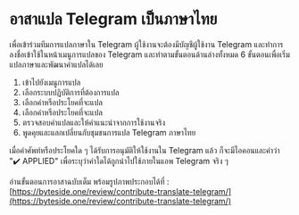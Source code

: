 # อาสาแปล Telegram เป็นภาษาไทย
เพื่อเข้าร่วมทีมการแปลภาษาใน Telegram ผู้ใช้งานจะต้องมีบัญชีผู้ใช้งาน Telegram และทำการลงชื่อเข้าใช้ในหน้าเมนูการแปลของ Telegram และทำตามขั้นตอนด้านล่างทั้งหมด 6 ขั้นตอนเพื่อเริ่มแปลภาษาและพัฒนาคำแปลได้เลย

1. เข้าไปยังเมนูการแปล
2. เลือกระบบปฏิบัติการที่ต้องการแปล
3. เลือกคำหรือประโยคที่จะแปล
4. เลือกคำหรือประโยคที่จะแปล
5. ตรวจสอบคำแปลและให้คำแนะนำจากการใช้งานจริง
6. พูดคุยและแลกเปลี่ยนกับชุมชนการแปล Telegram ภาษาไทย

เมื่อคำศัพท์หรือประโยคใด ๆ ได้รับการอนุมัติให้ใช้งานใน Telegram แล้ว ก็จะมีไอคอนและคำว่า "✔️ APPLIED" เพื่อระบุว่าคำใดได้ถูกนำไปใช้ภายในแอพ Telegram จริง ๆ

อ่านขั้นตอนการอาสาฉบับเต็ม พร้อมรูปภาพประกอบได้ที่ : [https://byteside.one/review/contribute-translate-telegram/](https://byteside.one/review/contribute-translate-telegram/)
